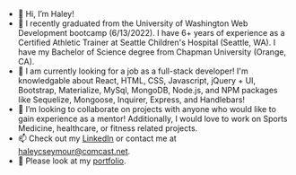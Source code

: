 - 👋 Hi, I’m Haley!
- 👀 I recently graduated from the University of Washington Web Development bootcamp (6/13/2022). I have 6+ years of experience as a Certified Athletic Trainer at Seattle Children's Hospital (Seattle, WA). I have my Bachelor of Science degree from Chapman University (Orange, CA).
- 🌱 I am currently looking for a job as a full-stack developer! I'm knowledgable about React, HTML, CSS, Javascript, jQuery + UI, Bootstrap, Materialize, MySql, MongoDB, Node.js, and NPM packages like Sequelize, Mongoose, Inquirer, Express, and Handlebars!
- 💞️ I’m looking to collaborate on projects with anyone who would like to gain experience as a mentor! Additionally, I would love to work on Sports Medicine, healthcare, or fitness related projects. 
- 📫 Check out my [LinkedIn](https://www.linkedin.com/in/haley-seymour-lat-atc-a5b01052/) or contact me at haleycseymour@comcast.net. 
- 📖 Please look at my [portfolio](https://haleysportfolio.herokuapp.com/). 

<!---
hseymo/hseymo is a ✨ special ✨ repository because its `README.md` (this file) appears on your GitHub profile.
You can click the Preview link to take a look at your changes.
--->

